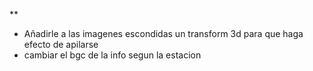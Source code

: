 **
* Añadirle a las imagenes escondidas un transform  3d para que haga efecto de apilarse
* cambiar el bgc de la info segun la estacion